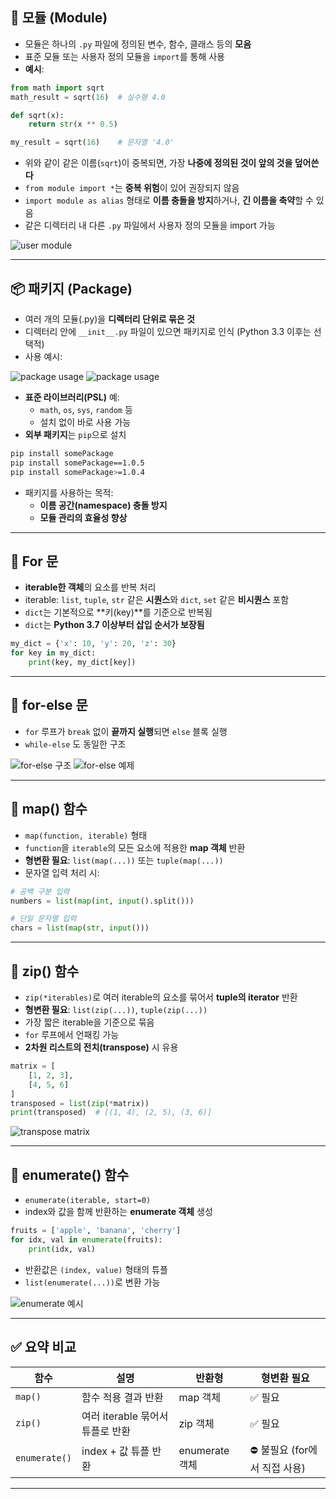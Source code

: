 ## 📁 모듈 (Module)

- 모듈은 하나의 `.py` 파일에 정의된 변수, 함수, 클래스 등의 **모음**
- 표준 모듈 또는 사용자 정의 모듈을 `import`를 통해 사용
- **예시**:

```python
from math import sqrt
math_result = sqrt(16)  # 실수형 4.0

def sqrt(x):
    return str(x ** 0.5)

my_result = sqrt(16)    # 문자열 '4.0'
```

- 위와 같이 같은 이름(`sqrt`)이 중복되면, 가장 **나중에 정의된 것이 앞의 것을 덮어쓴다**
- `from module import *`는 **중복 위험**이 있어 권장되지 않음
- `import module as alias` 형태로 **이름 충돌을 방지**하거나, **긴 이름을 축약**할 수 있음
- 같은 디렉터리 내 다른 `.py` 파일에서 사용자 정의 모듈을 import 가능

![user module](images0724/user_module.png)

---

## 📦 패키지 (Package)

- 여러 개의 모듈(.py)을 **디렉터리 단위로 묶은 것**
- 디렉터리 안에 `__init__.py` 파일이 있으면 패키지로 인식 (Python 3.3 이후는 선택적)
- 사용 예시:

![package usage](images0724/package_usage1.png)
![package usage](images0724/package_usage2.png)

- **표준 라이브러리(PSL)** 예:
  - `math`, `os`, `sys`, `random` 등
  - 설치 없이 바로 사용 가능
- **외부 패키지**는 `pip`으로 설치

```bash
pip install somePackage
pip install somePackage==1.0.5
pip install somePackage>=1.0.4
```

- 패키지를 사용하는 목적:
  - **이름 공간(namespace) 충돌 방지**
  - **모듈 관리의 효율성 향상**

---

## 🔁 For 문

- **iterable한 객체**의 요소를 반복 처리
- iterable: `list`, `tuple`, `str` 같은 **시퀀스**와 `dict`, `set` 같은 **비시퀀스** 포함
- `dict`는 기본적으로 **키(key)**를 기준으로 반복됨
- `dict`는 **Python 3.7 이상부터 삽입 순서가 보장됨**

```python
my_dict = {'x': 10, 'y': 20, 'z': 30}
for key in my_dict:
    print(key, my_dict[key])
```

---

## 🔁 for-else 문

- `for` 루프가 `break` 없이 **끝까지 실행**되면 `else` 블록 실행
- `while-else` 도 동일한 구조

![for-else 구조](images0724/for-else.png)
![for-else 예제](images0724/for-else_example.png)

---

## 🧮 map() 함수

- `map(function, iterable)` 형태
- `function`을 `iterable`의 모든 요소에 적용한 **map 객체** 반환
- **형변환 필요**: `list(map(...))` 또는 `tuple(map(...))`
- 문자열 입력 처리 시:

```python
# 공백 구분 입력
numbers = list(map(int, input().split()))

# 단일 문자열 입력
chars = list(map(str, input()))
```

---

## 🔗 zip() 함수

- `zip(*iterables)`로 여러 iterable의 요소를 묶어서 **tuple의 iterator** 반환
- **형변환 필요**: `list(zip(...))`, `tuple(zip(...))`
- 가장 짧은 iterable을 기준으로 묶음
- `for` 루프에서 언패킹 가능
- **2차원 리스트의 전치(transpose)** 시 유용

```python
matrix = [
    [1, 2, 3],
    [4, 5, 6]
]
transposed = list(zip(*matrix))
print(transposed)  # [(1, 4), (2, 5), (3, 6)]
```

![transpose matrix](images0724/transpose_in_zip.png)

---

## 🔢 enumerate() 함수

- `enumerate(iterable, start=0)`  
- index와 값을 함께 반환하는 **enumerate 객체** 생성

```python
fruits = ['apple', 'banana', 'cherry']
for idx, val in enumerate(fruits):
    print(idx, val)
```

- 반환값은 `(index, value)` 형태의 튜플
- `list(enumerate(...))`로 변환 가능

![enumerate 예시](images0724/enumerate_example.png)

---

## ✅ 요약 비교

| 함수        | 설명                                 | 반환형         | 형변환 필요 |
|-------------|--------------------------------------|----------------|--------------|
| `map()`     | 함수 적용 결과 반환                  | map 객체       | ✅ 필요      |
| `zip()`     | 여러 iterable 묶어서 튜플로 반환     | zip 객체       | ✅ 필요      |
| `enumerate()`| index + 값 튜플 반환                | enumerate 객체 | ⛔ 불필요 (for에서 직접 사용) |

---

